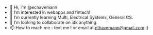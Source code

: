 - 👋 Hi, I’m @echavemann
- 👀 I’m interested in webapps and fintech!
- 🌱 I’m currently learning Multi, Electrical Systems, General CS.
- 💞️ I’m looking to collaborate on idk anything.
- 📫 How to reach me - text me ! or email at ethavemann@gmail.com :)

<!---
echavemann/echavemann is a ✨ special ✨ repository because its `README.md` (this file) appears on your GitHub profile.
You can click the Preview link to take a look at your changes.
--->
